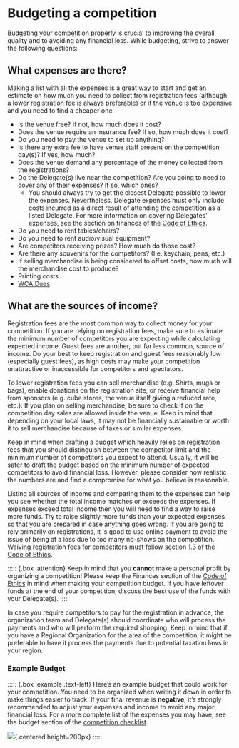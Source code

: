 # Budgeting a competition

Budgeting your competition properly is crucial to improving the overall quality and to avoiding any financial loss. While budgeting, strive to answer the following questions:

## What expenses are there?

Making a list with all the expenses is a great way to start and get an estimate on how much you need to collect from registration fees (although a lower registration fee is always preferable) or if the venue is too expensive and you need to find a cheaper one.

-   Is the venue free? If not, how much does it cost?
-   Does the venue require an insurance fee? If so, how much does it cost?
-   Do you need to pay the venue to set up anything?
-   Is there any extra fee to have venue staff present on the competition day(s)? If yes, how much?
-   Does the venue demand any percentage of the money collected from the registrations?
-   Do the Delegate(s) live near the competition? Are you going to need to cover any of their expenses? If so, which ones?
    -   You should always try to get the closest Delegate possible to lower the expenses. Nevertheless, Delegate expenses must only include costs incurred as a direct result of attending the competition as a listed Delegate. For more information on covering Delegates’ expenses, see the section on finances of the [Code of Ethics](https://www.worldcubeassociation.org/documents/Code%20of%20Ethics.pdf).
-   Do you need to rent tables/chairs?
-   Do you need to rent audio/visual equipment?
-   Are competitors receiving prizes? How much do those cost?
-   Are there any souvenirs for the competitors? (I.e. keychain, pens, etc.)
-   If selling merchandise is being considered to offset costs, how much will the merchandise cost to produce?
-   Printing costs
-   [WCA Dues](https://www.worldcubeassociation.org/documents/policies/external/Dues%20System.pdf)

## What are the sources of income?

Registration fees are the most common way to collect money for your competition. If you are relying on registration fees, make sure to estimate the minimum number of competitors you are expecting while calculating expected income. Guest fees are another, but far less common, source of income. Do your best to keep registration and guest fees reasonably low (especially guest fees), as high costs may make your competition unattractive or inaccessible for competitors and spectators.

To lower registration fees you can sell merchandise (e.g. Shirts, mugs or bags), enable donations on the registration site, or receive financial help from sponsors (e.g. cube stores, the venue itself giving a reduced rate, etc.). If you plan on selling merchandise, be sure to check if on the competition day sales are allowed inside the venue. Keep in mind that depending on your local laws, it may not be financially sustainable or worth it to sell merchandise because of taxes or similar expenses.

Keep in mind when drafting a budget which heavily relies on registration fees that you should distinguish between the competitor limit and the minimum number of competitors you expect to attend. Usually, it will be safer to draft the budget based on the minimum number of expected competitors to avoid financial loss. However, please consider how realistic the numbers are and find a compromise for what you believe is reasonable.

Listing all sources of income and comparing them to the expenses can help you see whether the total income matches or exceeds the expenses. If expenses exceed total income then you will need to find a way to raise more funds. Try to raise slightly more funds than your expected expenses so that you are prepared in case anything goes wrong. If you are going to rely primarily on registrations, it is good to use online payment to avoid the issue of being at a loss due to too many no-shows on the competition. Waiving registration fees for competitors must follow section 1.3 of the [Code of Ethics](https://www.worldcubeassociation.org/documents/Code%20of%20Ethics.pdf).

::::: {.box .attention}
Keep in mind that you **cannot** make a personal profit by organizing a competition! Please keep the Finances section of the [Code of Ethics](https://www.worldcubeassociation.org/documents/Code%20of%20Ethics.pdf) in mind when making your competition budget. If you have leftover funds at the end of your competition, discuss the best use of the funds with your Delegate(s).
:::::

In case you require competitors to pay for the registration in advance, the organization team and Delegate(s) should coordinate who will process the payments and who will perform the required shopping. Keep in mind that if you have a Regional Organization for the area of the competition, it might be preferable to have it process the payments due to potential taxation laws in your region.

### Example Budget

::::: {.box .example .text-left}
Here’s an example budget that could work for your competition. You need to be organized when writing it down in order to make things easier to track. If your final revenue is **negative**, it’s strongly recommended to adjust your expenses and income to avoid any major financial loss. For a more complete list of the expenses you may have, see the budget section of the [competition checklist](https://www.worldcubeassociation.org/edudoc/organizer-guidelines/checklist.pdf).

![](images/budget.png){.centered height=200px}
:::::
